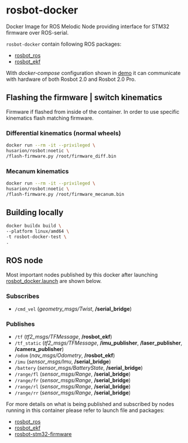 # rosbot-docker

Docker Image for ROS Melodic Node providing interface for STM32 firmware over ROS-serial.

`rosbot-docker` contain following ROS packages:
- [rosbot_ros](https://github.com/husarion/rosbot_ros)
- [rosbot_ekf](https://github.com/husarion/rosbot_ekf)

With *docker-compose* configuration shown in [demo](./demo) it can communicate with hardware of both Rosbot 2.0 and Rosbot 2.0 Pro.

## Flashing the firmware | switch kinematics

Firmware if flashed from inside of the container. In order to use specific kinematics flash matching firmware.

### Differential kinematics (normal wheels)

``` bash
docker run --rm -it --privileged \
husarion/rosbot:noetic \
/flash-firmware.py /root/firmware_diff.bin
```

### Mecanum kinematics

```bash
docker run --rm -it --privileged \
husarion/rosbot:noetic \
/flash-firmware.py /root/firmware_mecanum.bin
```

## Building locally

``` bash
docker buildx build \
--platform linux/amd64 \
-t rosbot-docker-test \
.
```

<!-- ## Configuring Orbbec Astra

In *docker-compose.yaml* you have to change `device` passed to docker. For more information refer to `astra-docker` [README.md](https://github.com/husarion/astra-docker) -->


## ROS node

Most important nodes published by this docker after launching [rosbot_docker.launch](https://github.com/husarion/rosbot_ros/blob/melodic/src/rosbot_bringup/launch/rosbot_docker.launch) are shown below.

### Subscribes

- `/cmd_vel` (*geometry_msgs/Twist*, **/serial_bridge**)

### Publishes

- `/tf` (*tf2_msgs/TFMessage*, **/rosbot_ekf**)
- `/tf_static` (*tf2_msgs/TFMessage*, **/imu_publisher**, **/laser_publisher**, **/camera_publisher**)
- `/odom` (*nav_msgs/Odometry*, **/rosbot_ekf**)
- `/imu` (*sensor_msgs/Imu*, **/serial_bridge**)
- `/battery` (*sensor_msgs/BatteryState*, **/serial_bridge**)
- `/range/fl` (*sensor_msgs/Range*, **/serial_bridge**)
- `/range/fr` (*sensor_msgs/Range*, **/serial_bridge**)
- `/range/rl` (*sensor_msgs/Range*, **/serial_bridge**)
- `/range/rr` (*sensor_msgs/Range*, **/serial_bridge**)

For more details on what is being published and subscribed by nodes running in this container please refer to launch file and packages:
- [rosbot_ros](https://github.com/husarion/rosbot_ros)
- [rosbot_ekf](https://github.com/husarion/rosbot_ekf)
- [rosbot-stm32-firmware](https://github.com/husarion/rosbot-stm32-firmware)
